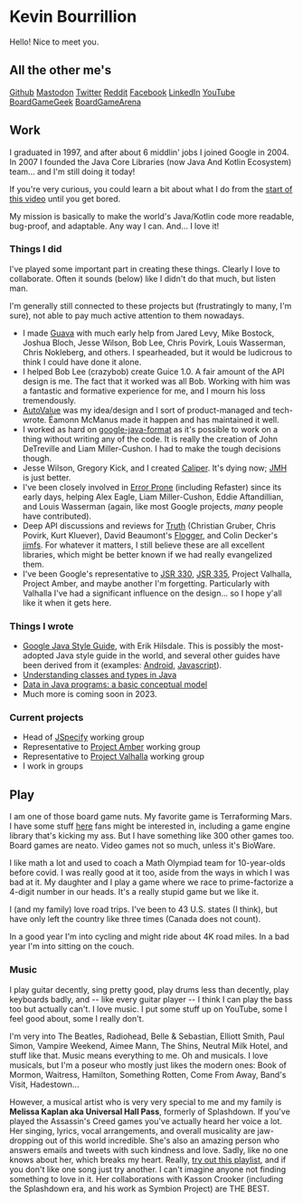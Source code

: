 # Kevin Bourrillion

Hello! Nice to meet you.

## All the other me's

[Github](https://github.com/kevinb9n) [Mastodon](https://hachyderm.io/@kevinb9n) [Twitter](https://twitter.com/kevinb9n) [Reddit](http://www.reddit.com/u/kevinb9n) [Facebook](https://www.facebook.com/kevinb9n) [LinkedIn](www.linkedin.com/in/kevinbourrillion) [YouTube](https://www.youtube.com/playlist?list=PLLkghk8DC6eamJkaw2SBtWYv66aLWHLec) [BoardGameGeek](https://boardgamegeek.com/user/kevinb9n) [BoardGameArena](https://boardgamearena.com/player?id=85142127)
 
## Work

I graduated in 1997, and after about 6 middlin' jobs I joined Google in 2004. In 2007 I founded the Java Core Libraries (now Java And Kotlin Ecosystem) team... and I'm still doing it today!

If you're very curious, you could learn a bit about what I do from the [start of this video](https://www.youtube.com/watch?v=sPW2Pz2dI9E) until you get bored.

My mission is basically to make the world's Java/Kotlin code more readable, bug-proof, and adaptable. Any way I can. And... I love it!

### Things I did

I've played some important part in creating these things. Clearly I love to collaborate. Often it sounds (below) like I didn't do that much, but listen man.

I'm generally still connected to these projects but (frustratingly to many, I'm sure), not able to pay much active attention to them nowadays.

* I made [Guava](https://github.com/google/guava) with much early help from Jared Levy, Mike Bostock, Joshua Bloch, Jesse Wilson, Bob Lee, Chris Povirk, Louis Wasserman, Chris Nokleberg, and others. I spearheaded, but it would be ludicrous to think I could have done it alone.
* I helped Bob Lee (crazybob) create Guice 1.0. A fair amount of the API design is me. The fact that it worked was all Bob. Working with him was a fantastic and formative experience for me, and I mourn his loss tremendously.
* [AutoValue](https://github.com/google/auto/blob/master/value/userguide/index.md) was my idea/design and I sort of product-managed and tech-wrote. Éamonn McManus made it happen and has maintained it well.
* I worked as hard on [google-java-format](https://github.com/google/google-java-format) as it's possible to work on a thing without writing any of the code. It is really the creation of John DeTreville and Liam Miller-Cushon. I had to make the tough decisions though.
* Jesse Wilson, Gregory Kick, and I created [Caliper](https://github.com/google/caliper). It's dying now; [JMH](https://github.com/openjdk/jmh) is just better.
* I've been closely involved in [Error Prone](https://errorprone.info/) (including Refaster) since its early days, helping Alex Eagle, Liam Miller-Cushon, Eddie Aftandillian, and Louis Wasserman (again, like most Google projects, *many* people have contributed).
* Deep API discussions and reviews for [Truth](https://github.com/google/truth) (Christian Gruber, Chris Povirk, Kurt Kluever), David Beaumont's [Flogger](https://github.com/google/flogger), and Colin Decker's [jimfs](https://github.com/google/jimfs). For whatever it matters, I still believe these are all excellent libraries, which might be better known if we had really evangelized them.
* I've been Google's representative to [JSR 330](https://jcp.org/en/jsr/detail?id=330), [JSR 335](https://jcp.org/en/jsr/detail?id=335), Project Valhalla, Project Amber, and maybe another I'm forgetting. Particularly with Valhalla I've had a significant influence on the design... so I hope y'all like it when it gets here.

### Things I wrote

* [Google Java Style Guide](https://google.github.io/styleguide/javaguide.html), with Erik Hilsdale. This is possibly the most-adopted Java style guide in the world, and several other guides have been derived from it (examples: [Android](https://developer.android.com/kotlin/style-guide), [Javascript](https://google.github.io/styleguide/jsguide.html)).
* [Understanding classes and types in Java](https://docs.google.com/document/d/1G5dNQ0kQwA5zefGdP_nvFJByb63QNlz0XiSjltiJM84/preview?resourcekey=0-HXOJZriWDQ_lN0iqZR9nXQ)
* [Data in Java programs: a basic conceptual model](https://docs.google.com/document/d/1J-a_K87P-R3TscD4uW2Qsbt5BlBR_7uX_BekwJ5BLSE/preview)
* Much more is coming soon in 2023.

### Current projects 

* Head of [JSpecify](http://jspecify.org) working group
* Representative to [Project Amber](https://openjdk.java.net/projects/amber/) working group
* Representative to [Project Valhalla](https://openjdk.java.net/projects/valhalla/) working group
* I work in groups

## Play

I am one of those board game nuts. My favorite game is Terraforming Mars. I have some stuff [here](http://github.com/MartianZoo) fans might be interested in, including a game engine library that's kicking my ass. But I have something like 300 other games too. Board games are neato. Video games not so much, unless it's BioWare.

I like math a lot and used to coach a Math Olympiad team for 10-year-olds before covid. I was really good at it too, aside from the ways in which I was bad at it. My daughter and I play a game where we race to prime-factorize a 4-digit number in our heads. It's a really stupid game but we like it.

I (and my family) love road trips. I've been to 43 U.S. states (I think), but have only left the country like three times (Canada does not count).

In a good year I'm into cycling and might ride about 4K road miles. In a bad year I'm into sitting on the couch.

### Music

I play guitar decently, sing pretty good, play drums less than decently, play keyboards badly, and -- like every guitar player -- I think I can play the bass too but actually can't. I love music. I put some stuff up on YouTube, some I feel good about, some I really don't.

I'm very into The Beatles, Radiohead, Belle & Sebastian, Elliott Smith, Paul Simon, Vampire Weekend, Aimee Mann, The Shins, Neutral Milk Hotel, and stuff like that. Music means everything to me. Oh and musicals. I love musicals, but I'm a poseur who mostly just likes the modern ones: Book of Mormon, Waitress, Hamilton, Something Rotten, Come From Away, Band's Visit, Hadestown...

However, a musical artist who is very very special to me and my family is **Melissa Kaplan aka Universal Hall Pass**, formerly of Splashdown. If you've played the Assassin's Creed games you've actually heard her voice a lot. Her singing, lyrics, vocal arrangements, and overall musicality are jaw-dropping out of this world incredible. She's also an amazing person who answers emails and tweets with such kindness and love. Sadly, like no one knows about her, which breaks my heart. Really, [try out this playlist](https://www.youtube.com/watch?v=jGbvfaO4ht4&list=PLLkghk8DC6eb-eMh8syfH1UfGDs55B8Da), and if you don't like one song just try another. I can't imagine anyone not finding something to love in it. Her collaborations with Kasson Crooker (including the Splashdown era, and his work as Symbion Project) are THE BEST.
